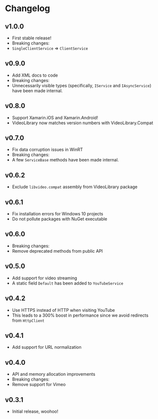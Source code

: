 # Changelog

## v1.0.0

- First stable release!
- Breaking changes:
 - `SingleClientService` => `ClientService`

## v0.9.0

- Add XML docs to code
- Breaking changes:
 - Unnecessarily visible types (specifically, `IService` and `IAsyncService`) have been made internal.

## v0.8.0

- Support Xamarin.iOS and Xamarin.Android!
- VideoLibrary now matches version numbers with VideoLibrary.Compat

## v0.7.0

- Fix data corruption issues in WinRT
- Breaking changes:
 - A few `ServiceBase` methods have been made internal.

## v0.6.2

- Exclude `libvideo.compat` assembly from VideoLibrary package

## v0.6.1

- Fix installation errors for Windows 10 projects
- Do not pollute packages with NuGet executable

## v0.6.0

- Breaking changes:
 - Remove deprecated methods from public API

## v0.5.0

- Add support for video streaming
- A static field `Default` has been added to `YouTubeService`

## v0.4.2

- Use HTTPS instead of HTTP when visiting YouTube
 - This leads to a 300% boost in performance since we avoid redirects from `HttpClient`

## v0.4.1

- Add support for URL normalization

## v0.4.0

- API and memory allocation improvements
- Breaking changes:
 - Remove support for Vimeo

## v0.3.1

- Initial release, woohoo!
